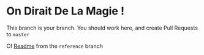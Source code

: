 # On Dirait De La Magie !

This branch is your branch. You should work here, and create Pull Requests to `master`

Cf [Readme](https://github.com/rbobillo/OnDiraitDeLaMagie/blob/reference/first_iteration/Readme.md) from the `reference` branch
